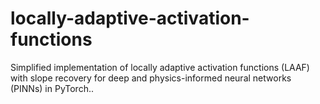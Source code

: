 # locally-adaptive-activation-functions
Simplified implementation of locally adaptive activation functions (LAAF) with slope recovery for deep and physics-informed neural networks (PINNs) in PyTorch.. 
